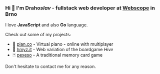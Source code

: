 ### Hi 👋 I'm <b>Draho</b><i>slav</i> - fullstack web developer at [Webscope](https://www.webscope.io/) in Brno

I love **JavaScript** and also **Go** language.

Check out some of my projects:

  - 🎹 [pian.co](https://pian.co) - Virtual piano - online with multiplayer 
  - 🐝 [hmyz.it](https://hmyzit.draho.cz) - Web variation of the boardgame _Hive_
  - 🃏 [pexeso](https://pexeso.draho.cz) - A traditional memory card game


Don't hesitate to contact me for any reason.
